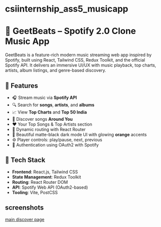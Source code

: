 # csiinternship_ass5_musicapp
# 🎵 GeetBeats – Spotify 2.0 Clone Music App

GeetBeats is a feature-rich modern music streaming web app inspired by Spotify, built using React, Tailwind CSS, Redux Toolkit, and the official Spotify API. It delivers an immersive UI/UX with music playback, top charts, artists, album listings, and genre-based discovery.

## 🌟 Features

- 🎧 Stream music via **Spotify API**
- 🔍 Search for **songs**, **artists**, and **albums**
- 📈 View **Top Charts** and **Top 50 India**
- 📍 Discover songs **Around You**
- ❤️ Your Top Songs & Top Artists section
- 🔄 Dynamic routing with React Router
- 🎨 Beautiful matte-black dark mode UI with glowing **orange** accents
- ⚙️ Player controls: play/pause, next, previous
- 🔐 Authentication using OAuth2 with Spotify

## 🔗 Tech Stack

- **Frontend**: React.js, Tailwind CSS
- **State Management**: Redux Toolkit
- **Routing**: React Router DOM
- **API**: Spotify Web API (OAuth2-based)
- **Tooling**: Vite, PostCSS

## screenshots

[main discover page](![Image](https://github.com/user-attachments/assets/75b4c979-53d4-426b-a72d-8f2e1d0dbbbe)[](url))

